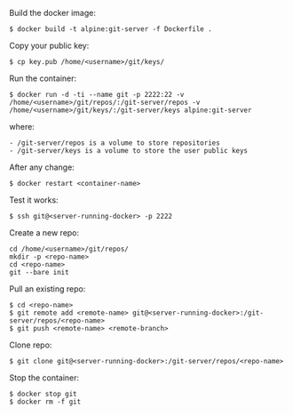 
Build the docker image:

    $ docker build -t alpine:git-server -f Dockerfile .


Copy your public key:

    $ cp key.pub /home/<username>/git/keys/


Run the container:

    $ docker run -d -ti --name git -p 2222:22 -v /home/<username>/git/repos/:/git-server/repos -v /home/<username>/git/keys/:/git-server/keys alpine:git-server

where:

    - /git-server/repos is a volume to store repositories
    - /git-server/keys is a volume to store the user public keys


After any change:

    $ docker restart <container-name>


Test it works:

    $ ssh git@<server-running-docker> -p 2222


Create a new repo:

    cd /home/<username>/git/repos/
    mkdir -p <repo-name>
    cd <repo-name>
    git --bare init


Pull an existing repo:

    $ cd <repo-name>
    $ git remote add <remote-name> git@<server-running-docker>:/git-server/repos/<repo-name>
    $ git push <remote-name> <remote-branch>


Clone repo:

    $ git clone git@<server-running-docker>:/git-server/repos/<repo-name>



Stop the container:

    $ docker stop git
    $ docker rm -f git




